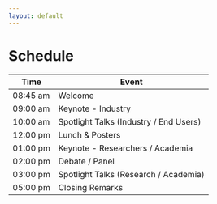 ```yaml
---
layout: default
---
```


# Schedule

| Time     | Event                                  |
|----------|----------------------------------------|
| 08:45 am | Welcome                                |
| 09:00 am | Keynote - Industry                     |
| 10:00 am | Spotlight Talks (Industry / End Users) |
| 12:00 pm | Lunch & Posters                        |
| 01:00 pm | Keynote - Researchers / Academia       |
| 02:00 pm | Debate / Panel                         |
| 03:00 pm | Spotlight Talks (Research / Academia)  |
| 05:00 pm | Closing Remarks                        |